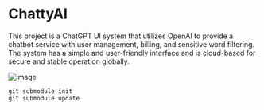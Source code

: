 # ChattyAI
This project is a ChatGPT UI system that utilizes OpenAI to provide a chatbot service with user management, billing, and sensitive word filtering. The system has a simple and user-friendly interface and is cloud-based for secure and stable operation globally.

![image](https://user-images.githubusercontent.com/27502286/233837555-cbff17ed-c2a9-4846-a263-20810e7e65f2.png)


```shell
git submodule init
git submodule update
```